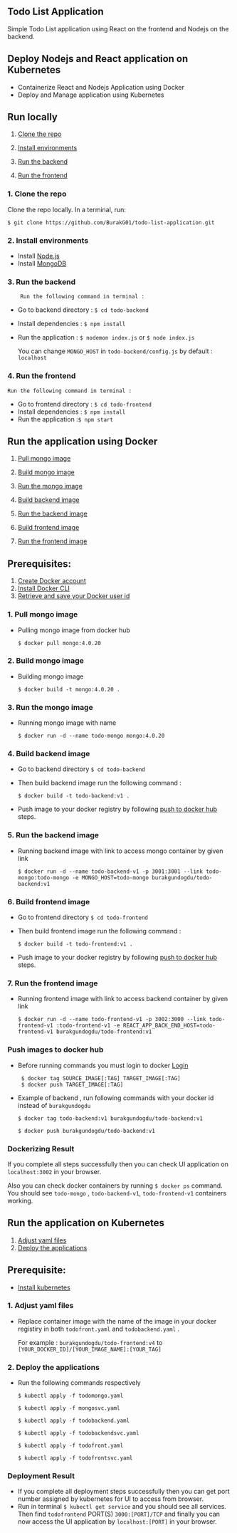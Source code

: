 ## Todo List Application

Simple Todo List application using React on the frontend and Nodejs on the backend.

## Deploy Nodejs and React application on Kubernetes

- Containerize React and Nodejs Application using Docker
- Deploy and Manage application using Kubernetes

## Run locally

1. [Clone the repo](#1-clone-the-repo)

2. [Install environments ](#2-install-environments)

3. [Run the backend](#3-run-the-backend)

4. [Run the frontend](#4-run-the-frontend)

### 1. Clone the repo

Clone the repo locally. In a terminal, run:

`$ git clone https://github.com/BurakG01/todo-list-application.git`

### 2. Install environments

- Install [Node.js](http://dev.nodeca.com)
- Install [MongoDB](https://www.mongodb.com/try/download/community)

### 3. Run the backend

        Run the following command in terminal :

- Go to backend directory : `$ cd todo-backend`
- Install dependencies : `$ npm install`
- Run the application : `$ nodemon index.js` or `$ node index.js`

  You can change `MONGO_HOST` in `todo-backend/config.js` by default : `localhost`

### 4. Run the frontend

    Run the following command in terminal :

- Go to frontend directory : `$ cd todo-frontend`
- Install dependencies : `$ npm install`
- Run the application :`$ npm start`

## Run the application using Docker

1. [Pull mongo image](#1-pull-mongo-image)

2. [Build mongo image ](#2-build-mongo-image)

3. [Run the mongo image](#3-run-the-mongo-image)

4. [Build backend image ](#2-build-backend-image)

5. [Run the backend image](#3-run-the-backend-image)

6. [Build frontend image ](#2-build-frontend-image)

7. [Run the frontend image](#3-run-the-frontend-image)

## Prerequisites:

1. [Create Docker account](https://hub.docker.com/)
2. [Install Docker CLI](https://docs.docker.com/get-docker/)
3. [Retrieve and save your Docker user id](https://hub.docker.com/)

### 1. Pull mongo image

- Pulling mongo image from docker hub

  `$ docker pull mongo:4.0.20`

### 2. Build mongo image

- Building mongo image

  `$ docker build -t mongo:4.0.20 .`

### 3. Run the mongo image

- Running mongo image with name

  `$ docker run -d --name todo-mongo mongo:4.0.20`

### 4. Build backend image

- Go to backend directory `$ cd todo-backend`
- Then build backend image run the following command :

  `$ docker build -t todo-backend:v1 .`

- Push image to your docker registry by following [push to docker hub](#push-images-to-docker-hub) steps.

### 5. Run the backend image

- Running backend image with link to access mongo container by given link

  `$ docker run -d --name todo-backend-v1 -p 3001:3001 --link todo-mongo:todo-mongo -e MONGO_HOST=todo-mongo burakgundogdu/todo-backend:v1`

### 6. Build frontend image

- Go to frontend directory `$ cd todo-frontend`
- Then build frontend image run the following command :

  `$ docker build -t todo-frontend:v1 .`

- Push image to your docker registry by following [push to docker hub](#push-images-to-docker-hub) steps.

### 7. Run the frontend image

- Running frontend image with link to access backend container by given link

  `$ docker run -d --name todo-frontend-v1 -p 3002:3000 --link todo-frontend-v1 :todo-frontend-v1 -e REACT_APP_BACK_END_HOST=todo-frontend-v1 burakgundogdu/todo-frontend:v1`

### Push images to docker hub

- Before running commands you must login to docker [Login](https://docs.docker.com/engine/reference/commandline/login/)

       $ docker tag SOURCE_IMAGE[:TAG] TARGET_IMAGE[:TAG]
       $ docker push TARGET_IMAGE[:TAG]

- Example of backend , run following commands with your docker id instead of `burakgundogdu`

      $ docker tag todo-backend:v1 burakgundogdu/todo-backend:v1

      $ docker push burakgundogdu/todo-backend:v1

### Dockerizing Result

If you complete all steps successfully then you can check UI application on `localhost:3002` in your browser.

Also you can check docker containers by running `$ docker ps` command. You should see `todo-mongo` , `todo-backend-v1`, `todo-frontend-v1` containers working.

## Run the application on Kubernetes

1. [Adjust yaml files](#1-adjust-yaml-files)
2. [Deploy the applications](#2-deploy-the-applications)

## Prerequisite:

- [Install kubernetes](https://kubernetes.io/docs/tasks/tools/install-kubectl)

### 1. Adjust yaml files

- Replace container image with the name of the image in your docker registiry in both `todofront.yaml` and `todobackend.yaml` .

  For example : `burakgundogdu/todo-frontend:v4` to `[YOUR_DOCKER_ID]/[YOUR_IMAGE_NAME]:[YOUR_TAG]`

### 2. Deploy the applications

- Run the following commands respectively

      $ kubectl apply -f todomongo.yaml

      $ kubectl apply -f mongosvc.yaml

      $ kubectl apply -f todobackend.yaml

      $ kubectl apply -f todobackendsvc.yaml

      $ kubectl apply -f todofront.yaml

      $ kubectl apply -f todofrontsvc.yaml

### Deployment Result

- If you complete all deployment steps successfully then you can get port number assigned by kubernetes for UI to access from browser.
- Run in terminal `$ kubectl get service` and you should see all services. Then find `todofrontend` PORT(S) `3000:[PORT]/TCP` and finally you can now access the UI application by `localhost:[PORT]` in your browser.
